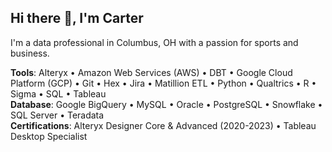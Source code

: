 <!-- DEFAULT COMMENTED OUT
## Hi there 👋

**crudek-data/crudek-data** is a ✨ _special_ ✨ repository because its `README.md` (this file) appears on your GitHub profile.

Here are some ideas to get you started:

- 🔭 I’m currently working on ...
- 🌱 I’m currently learning ...
- 👯 I’m looking to collaborate on ...
- 🤔 I’m looking for help with ...
- 💬 Ask me about ...
- 📫 How to reach me: ...
- 😄 Pronouns: ...
- ⚡ Fun fact: ...
-->

## Hi there 👋, I'm Carter

I'm a data professional in Columbus, OH with a passion for sports and business.

**Tools**: Alteryx • Amazon Web Services (AWS) • DBT • Google Cloud Platform (GCP) • Git • Hex • Jira • Matillion ETL • Python • Qualtrics • R • Sigma • SQL • Tableau \
**Database**: Google BigQuery • MySQL • Oracle • PostgreSQL • Snowflake • SQL Server • Teradata  \
**Certifications**:  Alteryx Designer Core & Advanced (2020-2023) • Tableau Desktop Specialist
